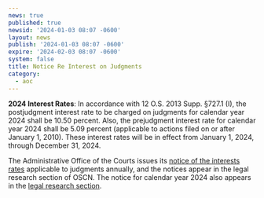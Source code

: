 ```yaml
---
news: true
published: true
newsid: '2024-01-03 08:07 -0600'
layout: news
publish: '2024-01-03 08:07 -0600'
expire: '2024-02-03 08:07 -0600'
system: false
title: Notice Re Interest on Judgments
category:
  - aoc
---
```

**2024 Interest Rates**: In accordance with 12 O.S. 2013 Supp. §727.1 (I), the postjudgment interest rate to be charged on judgments for calendar year 2024 shall be 10.50 percent. Also, the prejudgment interest rate for calendar year 2024 shall be 5.09 percent (applicable to actions filed on or after January 1, 2010). These interest rates will be in effect from January 1, 2024, through December 31, 2024.

The Administrative Office of the Courts issues its [notice of the interests rates](http://www.oscn.net/applications/oscn/DeliverDocument.asp?CiteID=495180) applicable to judgments annually, and the notices appear in the legal research section of OSCN. The notice for calendar year 2024 also appears in the [legal research section](http://www.oscn.net/applications/oscn/index.asp?ftdb=STOKIN&amp;level=1).
